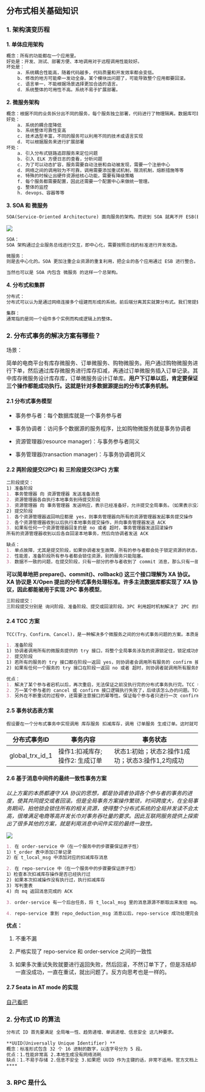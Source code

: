## 分布式相关基础知识

### 1. 架构演变历程

**1. 单体应用架构**

```markdown
概念：所有的功能都在一个应用里。
好处是：开发、测试、部署方便、本地调用对于远程调用性能较好。
坏处是：
    a. 系统耦合性能高，随着代码越多，代码质量和开发效率都会变低。
    b. 修改的地方可能牵一发动全身。某个模块出问题了，可能导致整个应用都要回滚。
    c. 语言单一，不能根据场景选择更加合适的语言。
    d. 系统整体的可用性不高。系统不易于扩展部署。
```

**2. 微服务架构**

```markdown
概念：根据不同的业务拆分出不同的服务，每个服务独立部署，代码进行了物理隔离。数据库可能也拆分出来，每个服务维护的是自己的数据库。数据库之间的数据通过接口传递。
好处：
    a. 系统的耦合度降低
    b. 系统整体可靠性变高
    c. 技术选型丰富，不同的服务可以利用不同的技术或语言实现
    d. 可以根据服务来进行扩展部署
坏处：
    a. 引入分布式链路追踪服务来定位问题
    b. 引入 ELK 方便日志的查看，分析问题
    c. 为了可以动态扩容，服务需要自动注册和自动被发现，需要一个注册中心
    d. 网络之间的调用较为不可靠，调用需要添加重试机制，限流机制，熔断措施等等
    e. 特殊的时候让出硬件资源给核心功能，需要有降级策略
    f. 每个服务都需要配置，因此还需要一个配置中心来做统一管理。
    g. 整体的监控
    h. devops、容器等等
```

**3. SOA 和 微服务**

```markdown
SOA(Service-Oriented Architecture) 面向服务的架构。而说到 SOA 就离不开 ESB(Enterprise Service Bus) SOA 和 微服务 一样都是面向服务的。
```

![](/Users/cqj/project/private/leetcode-practice/statics/soa_architecture.jpg)

```markdown
SOA：
SOA 架构通过企业服务总线进行交互，即中心化，需要按照总线的标准进行开发改造。

微服务：
则是去中心化的。SOA 更加注重企业资源的重复利用，把企业的各个应用通过 ESB 进行整合。微服务注重的是应用级别的服务划分，使得应用内服务边界清晰，易扩展。

当然也可以是 SOA 内包含 微服务 的这样一个总架构。
```

**4. 分布式和集群**

```markdown
分布式：
分布式可以认为是通过网络连接多个组建而形成的系统。前后端分离其实就算分布式。我们常提到的分布式是指不同的组件通过协作构成的系统。

集群：
通常指的是同一个组件多个实例而构成逻辑上的整体。
```

### 2. 分布式事务的解决方案有哪些？

场景：

简单的电商平台有库存微服务、订单微服务、购物微服务。用户通过购物微服务进行下单，然后通过库存微服务进行库存扣减，再通过订单微服务插入订单记录。其中库存微服务设计库存库，订单微服务设计订单库。**用户下订单以后，肯定要保证三个操作都能成功执行。这就是针对多数据源提出的分布式事务机制。**

#### 2.1 分布式事务模型

+ 事务参与者：每个数据库就是一个事务参与者

+ 事务协调者：访问多个数据源的服务程序，比如购物微服务就是事务协调者

+ 资源管理器(resource manager)：与事务参与者同义

+ 事务管理器(transaction manager)：与事务协调者同义

#### 2.2 两阶段提交(2PC) 和 三阶段提交(3PC) 方案

```markdown
二阶段提交：
1) 准备阶段
1. 事务管理器 向 资源管理器 发送准备消息
2. 资源管理器各自执行本地事务到待提交阶段
3. 资源管理器 向 事务管理器 发送响应，表示已经准备好，允许提交全局事务。（如果表示没准备好，可能是因为无法拿到所需的本地资源，因为被其他的本地事务锁住了，或者超时）
2) 提交阶段
1. 各个资源管理器返回响应都是 yes，则事务管理器向所有的资源管理器发起事务提交操作
2. 各个资源管理器收到以后执行本地事务提交操作，并向事务管理器发送 ACK
3. 如果有任何一个资源管理器回复的是 no 或者 超时，事务管理器发送回滚操作
所有的资源管理器收到以后各自回滚本地事务，然后向协调者发送 ACK

缺点：
1. 单点故障，尤其是提交阶段，如果协调者发生故障，所有的参与者都会处于锁定资源的状态，无法下行。如果协调者宕机了，即使再重新选举一个，它也不知道这个事务是否已经被提交了。
2. 性能差，准备阶段所有参与者都会锁住资源，别的服务只能阻塞。
3. 数据不一致的问题，在提交阶段，只有一部分的参与者收到了 commit 消息，那么只有一部分参与者提交成功。另一部分参与者还在阻塞状态。这时候分布式系统就会出现数据不一致的情况了。
```

**可以简单地把 prepare()、commit()、rollback() 这三个接口理解为 XA 协议。XA 协议是 X/Open 提出的分布式事务处理标准。许多主流数据库都实现了 XA 协议，因此都能被用于实现 2PC 事务模型**。

```markdown
三阶段提交：
三阶段提交分别是 询问阶段、准备阶段、提交或回滚阶段。3PC 利用超时机制解决了 2PC 的同步阻塞问题，避免了资源被永久的锁定，但是同样无法应对类似宕机的问题，只是出现多数据源中数据不一致的问题的概率更加小罢了。
```

#### 2.4 TCC 方案

```markdown
TCC(Try、Confirm、Cancel)，是一种解决多个微服务之间的分布式事务问题的方案。本质是一个应用层面的 2PC, 同样可以分为两个阶段。是由支付宝团队提出的，被广泛地应用于金融系统中。比如说我们买币，部分金额会先被冻结，由此猜想，这个就是 TCC 的第一个阶段。

1. 准备阶段
1) 协调者调用所有的微服务提供的 try 接口，将整个全局事务涉及的资源锁定住，锁定成功的话，try 接口向协调者返回 yes。
2. 提交阶段
1) 若所有的服务的 try 接口都在阶段一返回 yes，则协调者会调用所有服务的 confirm 接口，然后各个服务进行事务提交
2) 如果有任何一个服务的 try 接口在阶段一返回 no 或者 超时，则协调者就调用所有服务的 cancel 接口

优点：
1. 解决了某个参与者宕机以后，再次重启，无法保证之前没执行完的分布式事务执行完。TCC 框架需要记录一些分布式事务的活动日志的，保存分布式事务运行的各个阶段和状态。
2. 万一某个参与者的 cancel 或 confirm 接口逻辑执行失败了，后续该怎么办的问题。TCC 框架会一直进行重试，直到 confirm 或 cancel 接口都返回 ACK。
3. 另外在不断重试的过程中，还需要注意接口的幂等性。保证每个参与者只进行一次 confirm 或 cancel。
```

#### 2.5 事务状态表方案

```markdown
假设要在一个分布式事务中实现调用 库存服务 扣减库存，调用 订单服务 生成订单。这时就可以维护一张如下的事务状态表。初始状态为1，然后每成功调用一个服务就更新一次状态，最后所有的服务都调用成功，状态更新到3。哪一步没成功就一直重试，如果事务状态置为 error，告警，人工介入干预。每个服务的接口都需要根据全局的分布式 ID 做幂等。
```

| 分布式事务ID         | 事务内容                | 事务状态                          |
| --------------- | ------------------- | ----------------------------- |
| global_trx_id_1 | 操作1:扣减库存; 操作2: 生成订单 | 状态1:初始；状态2:操作1成功；状态3:操作1,2均成功 |

#### 2.6 基于消息中间件的最终一致性事务方案

*以上方案的本质都遵守 XA 协议的思想，都是协调者协调各个参与者的事务的进度，使其共同提交或者回滚。但是全局事务方案操作繁琐，时间跨度大，在全局事务期间，拍他锁会锁住所有的相关资源，使得整个分布式系统的全局并发读不会太高，很难满足电商等高并发长巾对事务吞吐量的要求。因此互联网服务提供上探索出了很多其他的方案，就是利用消息中间件实现的最终一致性。*

![](/Users/cqj/project/private/leetcode-practice/statics/mq_lock.jpg)

```markdown
1. 在 order-service 中（在一个服务中的步骤要保证原子性）
1）t_order 表中添加订单记录
2）在 t_local_msg 中添加对应的扣减库存消息

2. 在 repo-service 中（在一个服务中的步骤要保证原子性）
1）检查本次扣减库存操作是否已经执行过
2) 如果本次扣减操作没有执行过，执行扣减库存
3) 写判重表
4) 向 mq 返回消息完成的 ACK

3. order-service 有一个后台任务，将 t_local_msg 里的消息源源不断取出来发给 mq。得到 mq 的 ACK 以后，在本地的 t_local_msg 表中删除这条记录。另外保证消息发送到 mq 里面是有序的就行。

4. repo-service 拿到 repo_deduction_msg 消息以后，repo-service 成功处理完会向 mq 响应 ACK，mq 收到这个 ACK 才会认为 repo-service 成功处理了。否则就重复推送。repo-service 要做幂等性处理。可能是在 repo-service 中维护了一张判重表，成功处理过的消息 ID 就不再处理了。
```

**优点：**

1. 不重不漏

2. 严格实现了 repo-service 和 order-service 之间的一致性

3. 如果多次重试失败就要进行返回失败，然后回滚，不然订单下了，但是冻结却一直没成功，一直在重试，就出问题了。反方向思考也是一样的。

#### 2.7 Seata in AT mode 的实现

[自己看吧](https://mp.weixin.qq.com/s/ujRRtdLOeKEHsHrtDRNXGA)

### 2. 分布式 ID 的算法

```markdown
分布式 ID 首先要满足 全局唯一性、趋势递增、单调递增、信息安全 这几种要求。

**UUID(Universally Unique Identifier) **
概念：标准形式包含 32 个 16 进制的数字，以连字号分为 5 段。
优点：1.性能非常高 2.本地生成没有网络消耗
缺点：1.不易于存储 2.信息不安全 3.如果把 UUID 作为主键的话，非常不适用。官方文档上明确定义越短越好，36 个字符的 UUID 不符合要求。
****
```

### 3. RPC 是什么
